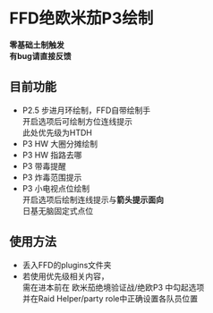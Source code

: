 # FFD绝欧米茄P3绘制  
**零基础土制触发**  
**有bug请直接反馈**
## 目前功能
+ P2.5 步进月环绘制，FFD自带绘制手  
  开启选项后可绘制方位连线提示  
  此处优先级为HTDH
+ P3 HW 大圈分摊绘制
+ P3 HW 指路去哪
+ P3 带毒提醒
+ P3 炸毒范围提示
+ P3 小电视点位绘制  
  开启选项后绘制连线提示与**箭头提示面向**  
  日基无脑固定式点位  
## 使用方法
+ 丢入FFD的plugins文件夹  
+ 若使用优先级相关内容，  
  需在进本前在 欧米茄绝境验证战/绝欧P3 中勾起选项  
  并在Raid Helper/party role中正确设置各队员位置  

